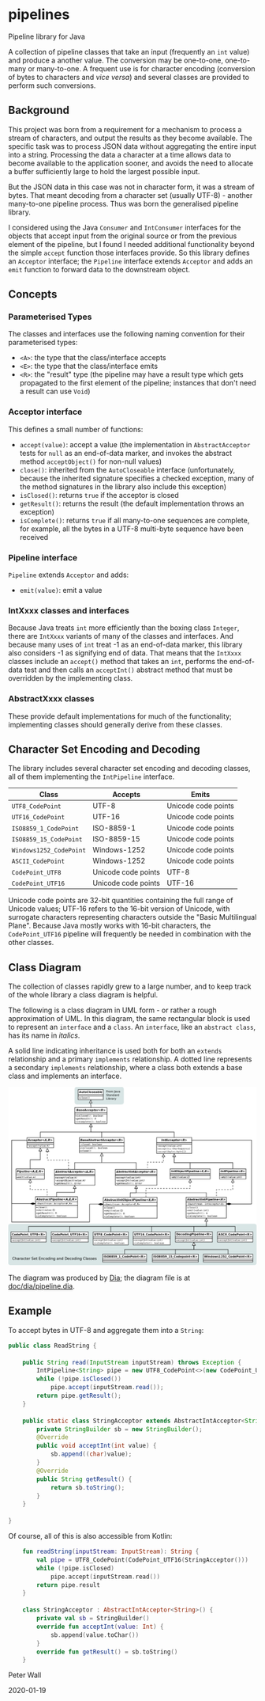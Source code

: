 # pipelines

Pipeline library for Java

A collection of pipeline classes that take an input (frequently an `int` value) and produce a another value.
The conversion may be one-to-one, one-to-many or many-to-one.
A frequent use is for character encoding (conversion of bytes to characters and _vice versa_) and several classes are
provided to perform such conversions.

## Background

This project was born from a requirement for a mechanism to process a stream of characters, and output the results as
they become available.
The specific task was to process JSON data without aggregating the entire input into a string.
Processing the data a character at a time allows data to become available to the application sooner, and avoids the need
to allocate a buffer sufficiently large to hold the largest possible input.

But the JSON data in this case was not in character form, it was a stream of bytes.
That meant decoding from a character set (usually UTF-8) - another many-to-one pipeline process.
Thus was born the generalised pipeline library.

I considered using the Java `Consumer` and `IntConsumer` interfaces for the objects that accept input from the original
source or from the previous element of the pipeline, but I found I needed additional functionality beyond the simple
`accept` function those interfaces provide.
So this library defines an `Acceptor` interface; the `Pipeline` interface extends `Acceptor` and adds an `emit` function
to forward data to the downstream object.

## Concepts

### Parameterised Types

The classes and interfaces use the following naming convention for their parameterised types:

- `<A>`: the type that the class/interface accepts
- `<E>`: the type that the class/interface emits
- `<R>`: the "result" type (the pipeline may have a result type which gets propagated to the first element of the
pipeline; instances that don't need a result can use `Void`)

### Acceptor interface

This defines a small number of functions:

- `accept(value)`: accept a value (the implementation in `AbstractAcceptor` tests for `null` as an end-of-data marker,
and invokes the abstract method `acceptObject()` for non-null values)
- `close()`: inherited from the `AutoCloseable` interface (unfortunately, because the inherited signature specifies a
checked exception, many of the method signatures in the library also include this exception)
- `isClosed()`: returns `true` if the acceptor is closed
- `getResult()`: returns the result (the default implementation throws an exception)
- `isComplete()`: returns `true` if all many-to-one sequences are complete, for example, all the bytes in a UTF-8
multi-byte sequence have been received

### Pipeline interface

`Pipeline` extends `Acceptor` and adds:

- `emit(value)`: emit a value

### IntXxxx classes and interfaces

Because Java treats `int` more efficiently than the boxing class `Integer`, there are `IntXxxx` variants of many of the
classes and interfaces.
And because many uses of `int` treat -1 as an end-of-data marker, this library also considers -1 as signifying end of
data.
That means that the `IntXxxx` classes include an `accept()` method that takes an `int`, performs the end-of-data test
and then calls an `acceptInt()` abstract method that must be overridden by the implementing class.

### AbstractXxxx classes

These provide default implementations for much of the functionality; implementing classes should generally derive from
these classes.

## Character Set Encoding and Decoding

The library includes several character set encoding and decoding classes, all of them implementing the `IntPipeline`
interface.

| Class                   | Accepts             | Emits               |
| ----------------------- | ------------------- | ------------------- |
| `UTF8_CodePoint`        | UTF-8               | Unicode code points |
| `UTF16_CodePoint`       | UTF-16              | Unicode code points |
| `ISO8859_1_CodePoint`   | ISO-8859-1          | Unicode code points |
| `ISO8859_15_CodePoint`  | ISO-8859-15         | Unicode code points |
| `Windows1252_CodePoint` | Windows-1252        | Unicode code points |
| `ASCII_CodePoint`       | Windows-1252        | Unicode code points |
| `CodePoint_UTF8`        | Unicode code points | UTF-8               |
| `CodePoint_UTF16`       | Unicode code points | UTF-16              |

Unicode code points are 32-bit quantities containing the full range of Unicode values; UTF-16 refers to the 16-bit
version of Unicode, with surrogate characters representing characters outside the "Basic Multilingual Plane".
Because Java mostly works with 16-bit characters, the `CodePoint_UTF16` pipeline will frequently be needed in
combination with the other classes.

## Class Diagram

The collection of classes rapidly grew to a large number, and to keep track of the whole library a class diagram is
helpful.

The following is a class diagram in UML form - or rather a rough approximation of UML.
In this diagram, the same rectangular block is used to represent an `interface` and a `class`.
An `interface`, like an `abstract class`, has its name in _italics_.

A solid line indicating inheritance is used both for both an `extends` relationship and a primary `implements`
relationship.
A dotted line represents a secondary `implements` relationship, where a class both extends a base class and implements
an interface.

![Class Diagram](doc/dia/pipeline.png "UML Class Diagram")

The diagram was produced by [Dia](https://wiki.gnome.org/Apps/Dia/); the diagram file is at
[doc/dia/pipeline.dia](doc/dia/pipeline.dia).

## Example

To accept bytes in UTF-8 and aggregate them into a `String`:

```Java
public class ReadString {

    public String read(InputStream inputStream) throws Exception {
        IntPipeline<String> pipe = new UTF8_CodePoint<>(new CodePoint_UTF16<>(new StringAcceptor()));
        while (!pipe.isClosed())
            pipe.accept(inputStream.read());
        return pipe.getResult();
    }

    public static class StringAcceptor extends AbstractIntAcceptor<String> {
        private StringBuilder sb = new StringBuilder();
        @Override
        public void acceptInt(int value) {
            sb.append((char)value);
        }
        @Override
        public String getResult() {
            return sb.toString();
        }
    }

}
```

Of course, all of this is also accessible from Kotlin:

```Kotlin
    fun readString(inputStream: InputStream): String {
        val pipe = UTF8_CodePoint(CodePoint_UTF16(StringAcceptor()))
        while (!pipe.isClosed)
            pipe.accept(inputStream.read())
        return pipe.result
    }

    class StringAcceptor : AbstractIntAcceptor<String>() {
        private val sb = StringBuilder()
        override fun acceptInt(value: Int) {
            sb.append(value.toChar())
        }
        override fun getResult() = sb.toString()
    }
```

Peter Wall

2020-01-19
